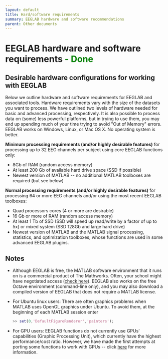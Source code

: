 ```yaml
---
layout: default
title: Hard/software requirements
summary: EEGLAB hardware and software recommendations
parent: Other documents
---
```

EEGLAB hardware and software requirements <span style="color: green"> - Done</span>
====

Desirable hardware configurations for working with EEGLAB
---------------------------------------------------------

Below we outline hardware and software requirements for EEGLAB and
associated tools. Hardware requirements vary with the size of the
datasets you want to process. We have outlined two levels of hardware
needed for basic and advanced processing, respectively. It is also
possible to process data on (some) less powerful platforms, but in trying
to use them, you may end up spending much of your time trying to avoid
"Out of Memory" errors. EEGLAB works on Windows, Linux, or Mac OS X. No
operating system is better.

**Minimum processing requirements (and/or highly desirable features)**
for processing up to 32 EEG channels per subject using core EEGLAB
functions only:

-   8Gb of RAM (random access memory)
-   At least 200 Gb of available hard drive space (SSD if possible)
-   Newest version of MATLAB -- no additional MATLAB toolboxes are
    required (but see below)

**Normal processing requirements (and/or highly desirable features)**
for processing 64 or more EEG channels and/or using the most recent
EEGLAB toolboxes:

-   Quad processors cores (4 or more are desirable) 
-   16 Gb or more of RAM (random access memory)
-   At least 1 Tb of SSD (SSD will speed up read/write by a factor of up
    to 5x) or mixed system (SSD 128Gb and large hard drive)
-   Newest version of MATLAB and the MATLAB signal processing, statistics, and optimization
    toolboxes, whose functions are used in some advanced EEGLAB plugins.

Notes
-----

-   Although EEGLAB is free, the MATLAB software environment that it
    runs on is a commercial product of The Mathworks. Often, your school might have negotiated access ([check here](https://www.mathworks.com/academia/tah-support-program/eligibility.html)). EEGLAB also works on the free Octave environment (command-line only), and you may also download a compiled version of EEGLAB that does not require a MATLAB license. 
    
-   For Ubuntu linux users: There are often graphics problems when
    MATLAB uses OpenGL graphics under Ubuntu. To avoid them, at the
    beginning of each MATLAB session enter

    ``` matlab
    >> set(0,'DefaultFigureRenderer','painters');
    ```

-   For GPU users: EEGLAB functions do not currently use GPUs' capabilities (Graphic Processing Unit), which currently have the
    highest performance/cost ratio. However, we have made the first attempts
    at porting some functions to work with GPUs -- click
    [here](/others/EEGLAB_and_high_performance_computing.html#running-eeglab-on-gpus-graphic-processing-units) for more information.
